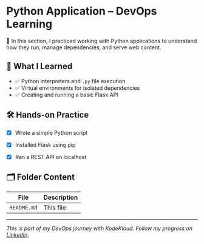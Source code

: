 # Python Application – DevOps Learning

🐍 In this section, I practiced working with Python applications to understand how they run, manage dependencies, and serve web content.

## 🧠 What I Learned

- ✅ Python interpreters and `.py` file execution
- ✅ Virtual environments for isolated dependencies
- ✅ Creating and running a basic Flask API

## 🛠️ Hands-on Practice

- [x] Wrote a simple Python script
- [x] Installed Flask using pip
- [x] Ran a REST API on localhost


## 🗂 Folder Content

| File             | Description                       |
|------------------|-----------------------------------|
| `README.md`      | This file                         |

---
_This is part of my DevOps journey with KodeKloud. Follow my progress on [LinkedIn](https://www.linkedin.com/in/mubashirahmed-tech/)._ 
